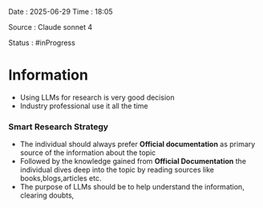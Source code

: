 Date : 2025-06-29  Time : 18:05

Source : Claude sonnet 4

Status : #inProgress 
# Information
- Using LLMs for research is very good decision 
- Industry professional use it all the time
### Smart Research Strategy
- The individual should always prefer **Official documentation** as primary source of the information about the topic
- Followed by the knowledge gained from **Official Documentation** the individual dives deep into the topic by reading sources like books,blogs,articles etc.
- The purpose of LLMs should be to help understand the information, clearing doubts,